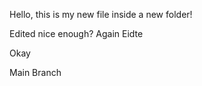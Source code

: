 Hello, this is my new file inside a new folder!

Edited nice enough?
Again Eidte





Okay



Main Branch

